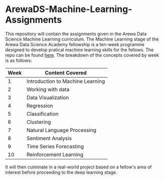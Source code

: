 # ArewaDS-Machine-Learning-Assignments
This repository will contain the assignments given in the Arewa Data Science Machine Learning curriculum. The Machine Learning stage of the Arewa Data Science Academy fellowship is a ten-week programme designed to develop pratical machine learning skills for the fellows. The repo can be found [here](<https://github.com/arewadataScience/ML-4-Beginners-Arewa-Datascience>).
The breakdown of the concepts covered by week is as follows:

|Week|Content Covered|
|---|---|
|1| Introduction to Machine Learning|
|2|Working with data|
|3|Data Visualization|
|4|Regression|
|5|Classification|
|6|Clustering|
|7|Natural Language Processing|
|8|Sentiment Analysis|
|9|Time Series Forecasting|
|10|Reinforcement Learning|

It will then culminate in a real-world project based on a fellow's area of interest before proceeding to the deep learning stage. 
